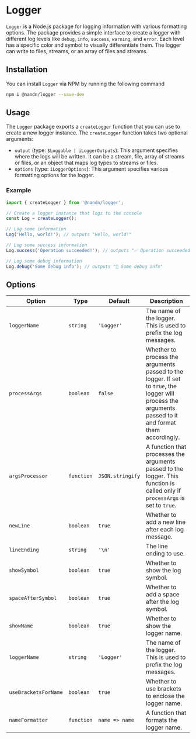 # Logger

`Logger` is a Node.js package for logging information with various formatting options. The package provides a simple interface to create a logger with different log levels like `debug`, `info`, `success`, `warning`, and `error`. Each level has a specific color and symbol to visually differentiate them. The logger can write to files, streams, or an array of files and streams.

## Installation

You can install `Logger` via NPM by running the following command

```bash
npm i @nandn/logger --save-dev
```

## Usage

The `Logger` package exports a `createLogger` function that you can use to create a new logger instance. The `createLogger` function takes two optional arguments:

- `output` (type: `$Loggable | iLoggerOutputs`): This argument specifies where the logs will be written. It can be a stream, file, array of streams or files, or an object that maps log types to streams or files.
- `options` (type: `iLoggerOptions`): This argument specifies various formatting options for the logger.

### Example

```javascript
import { createLogger } from '@nandn/logger';

// Create a logger instance that logs to the console
const Log = createLogger();

// Log some information
Log('Hello, world!'); // outputs "Hello, world!"

// Log some success information
Log.success('Operation succeeded!'); // outputs "✅ Operation succeeded!"

// Log some debug information
Log.debug('Some debug info'); // outputs "🐞 Some debug info"
```

## Options

| Option               | Type       | Default          | Description                                                                                                                                              |
| -------------------- | ---------- | ---------------- | -------------------------------------------------------------------------------------------------------------------------------------------------------- |
| `loggerName`         | `string`   | `'Logger'`       | The name of the logger. This is used to prefix the log messages.                                                                                         |
| `processArgs`        | `boolean`  | `false`          | Whether to process the arguments passed to the logger. If set to `true`, the logger will process the arguments passed to it and format them accordingly. |
| `argsProcessor`      | `function` | `JSON.stringify` | A function that processes the arguments passed to the logger. This function is called only if `processArgs` is set to `true`.                            |
| `newLine`            | `boolean`  | `true`           | Whether to add a new line after each log message.                                                                                                        |
| `lineEnding`         | `string`   | `'\n'`           | The line ending to use.                                                                                                                                  |
| `showSymbol`         | `boolean`  | `true`           | Whether to show the log symbol.                                                                                                                          |
| `spaceAfterSymbol`   | `boolean`  | `true`           | Whether to add a space after the log symbol.                                                                                                             |
| `showName`           | `boolean`  | `true`           | Whether to show the logger name.                                                                                                                         |
| `loggerName`         | `string`   | `'Logger'`       | The name of the logger. This is used to prefix the log messages.                                                                                         |
| `useBracketsForName` | `boolean`  | `true`           | Whether to use brackets to enclose the logger name.                                                                                                      |
| `nameFormatter`      | `function` | `name => name`   | A function that formats the logger name.                                                                                                                 |
